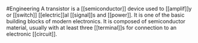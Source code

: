 #Engineering 
A transistor is a [[semiconductor]] device used to [[amplif]]y or [[switch]] [[electric]]al [[signal]]s and [[power]]. It is one of the basic building blocks of modern electronics. It is composed of semiconductor material, usually with at least three [[terminal]]s for connection to an electronic [[circuit]].
